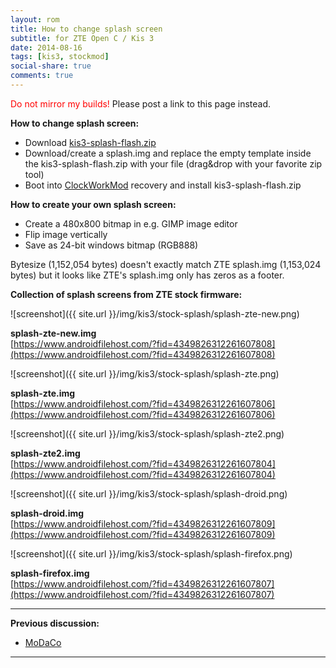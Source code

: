 ```yaml
---
layout: rom
title: How to change splash screen
subtitle: for ZTE Open C / Kis 3
date: 2014-08-16
tags: [kis3, stockmod]
social-share: true
comments: true
---
```


<span style="color:#FF0000;">Do not mirror my builds!</span> Please post a link to this page instead.

**How to change splash screen:**

- Download [kis3-splash-flash.zip](https://www.androidfilehost.com/?fid=4349826312261607805)
- Download/create a splash.img and replace the empty template inside the kis3-splash-flash.zip with your file (drag&drop with your favorite zip tool)
- Boot into [ClockWorkMod](/devices/kis3/CWM) recovery and install kis3-splash-flash.zip

**How to create your own splash screen:**

- Create a 480x800 bitmap in e.g. GIMP image editor
- Flip image vertically
- Save as 24-bit windows bitmap (RGB888)

Bytesize (1,152,054 bytes) doesn't exactly match ZTE splash.img (1,153,024 bytes) but it looks like ZTE's splash.img only has zeros as a footer.

**Collection of splash screens from ZTE stock firmware:**

![screenshot]({{ site.url }}/img/kis3/stock-splash/splash-zte-new.png)

**splash-zte-new.img**  
[https://www.androidfilehost.com/?fid=4349826312261607808](https://www.androidfilehost.com/?fid=4349826312261607808)

![screenshot]({{ site.url }}/img/kis3/stock-splash/splash-zte.png)

**splash-zte.img**  
[https://www.androidfilehost.com/?fid=4349826312261607806](https://www.androidfilehost.com/?fid=4349826312261607806)

![screenshot]({{ site.url }}/img/kis3/stock-splash/splash-zte2.png)

**splash-zte2.img**  
[https://www.androidfilehost.com/?fid=4349826312261607804](https://www.androidfilehost.com/?fid=4349826312261607804)

![screenshot]({{ site.url }}/img/kis3/stock-splash/splash-droid.png)

**splash-droid.img**  
[https://www.androidfilehost.com/?fid=4349826312261607809](https://www.androidfilehost.com/?fid=4349826312261607809)

![screenshot]({{ site.url }}/img/kis3/stock-splash/splash-firefox.png)

**splash-firefox.img**  
[https://www.androidfilehost.com/?fid=4349826312261607807](https://www.androidfilehost.com/?fid=4349826312261607807)

----

**Previous discussion:**

- [MoDaCo](http://www.modaco.com/forums/topic/373233-how-to-change-splash-screen/)

----
